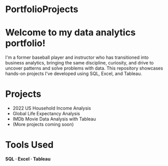 # PortfolioProjects

# Welcome to my data analytics portfolio!
I'm a former baseball player and instructor who has transitioned into business analytics, bringing the same discipline, curiosity, and drive to uncover patterns and solve problems with data. This repository showcases hands-on projects I've developed using SQL, Excel, and Tableau.

# Projects
- 2022 US Household Income Analysis
- Global Life Expectancy Analysis
- IMDb Movie Data Analysis with Tableau
- (More projects coming soon)

# Tools Used
**SQL · Excel · Tableau**
